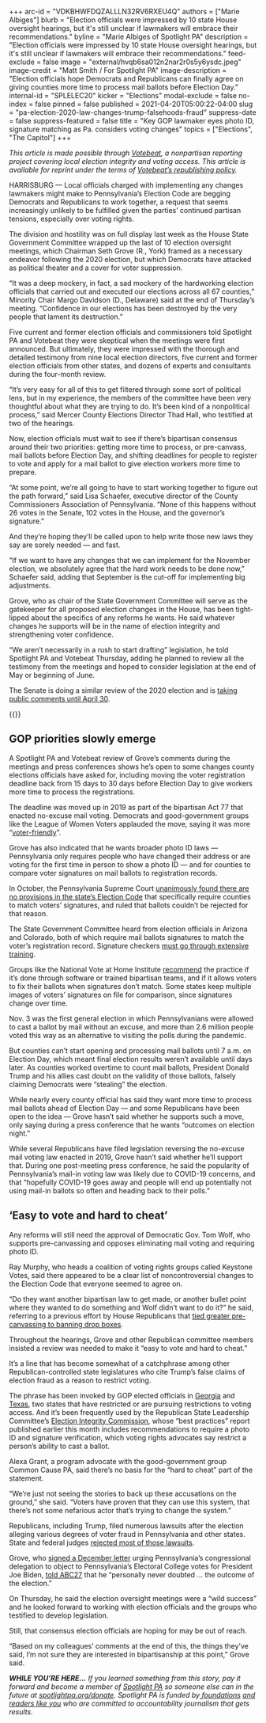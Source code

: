 +++
arc-id = "VDKBHWFDQZALLLN32RV6RXEU4Q"
authors = ["Marie Albiges"]
blurb = "Election officials were impressed by 10 state House oversight hearings, but it's still unclear if lawmakers will embrace their recommendations."
byline = "Marie Albiges of Spotlight PA"
description = "Election officials were impressed by 10 state House oversight hearings, but it's still unclear if lawmakers will embrace their recommendations."
feed-exclude = false
image = "external/hvqb6sa012n2nar2r0s5y6ysdc.jpeg"
image-credit = "Matt Smith / For Spotlight PA"
image-description = "Election officials hope Democrats and Republicans can finally agree on giving counties more time to process mail ballots before Election Day."
internal-id = "SPLELEC20"
kicker = "Elections"
modal-exclude = false
no-index = false
pinned = false
published = 2021-04-20T05:00:22-04:00
slug = "pa-election-2020-law-changes-trump-falsehoods-fraud"
suppress-date = false
suppress-featured = false
title = "Key GOP lawmaker eyes photo ID, signature matching as Pa. considers voting changes"
topics = ["Elections", "The Capitol"]
+++

<i>This article is made possible through </i><a href="http://votebeat.org/"><i>Votebeat</i></a><i>, a nonpartisan reporting project covering local election integrity and voting access. This article is available for reprint under the terms of </i><a href="https://www.votebeat.org/pages/republishing"><i>Votebeat’s republishing policy</i></a><i>.</i>

HARRISBURG — Local officials charged with implementing any changes lawmakers might make to Pennsylvania’s Election Code are begging Democrats and Republicans to work together, a request that seems increasingly unlikely to be fulfilled given the parties’ continued partisan tensions, especially over voting rights.

The division and hostility was on full display last week as the House State Government Committee wrapped up the last of 10 election oversight meetings, which Chairman Seth Grove (R., York) framed as a necessary endeavor following the 2020 election, but which Democrats have attacked as political theater and a cover for voter suppression.

“It was a deep mockery, in fact, a sad mockery of the hardworking election officials that carried out and executed our elections across all 67 counties,” Minority Chair Margo Davidson (D., Delaware) said at the end of Thursday’s meeting. “Confidence in our elections has been destroyed by the very people that lament its destruction.”

<script src="https://www.spotlightpa.org/embed.js" async></script><div data-spl-embed-version="1" data-spl-src="https://www.spotlightpa.org/embeds/newsletter/"></div>

Five current and former election officials and commissioners told Spotlight PA and Votebeat they were skeptical when the meetings were first announced. But ultimately, they were impressed with the thorough and detailed testimony from nine local election directors, five current and former election officials from other states, and dozens of experts and consultants during the four-month review.

“It’s very easy for all of this to get filtered through some sort of political lens, but in my experience, the members of the committee have been very thoughtful about what they are trying to do. It’s been kind of a nonpolitical process,” said Mercer County Elections Director Thad Hall, who testified at two of the hearings.

Now, election officials must wait to see if there’s bipartisan consensus around their two priorities: getting more time to process, or pre-canvass, mail ballots before Election Day, and shifting deadlines for people to register to vote and apply for a mail ballot to give election workers more time to prepare.

“At some point, we’re all going to have to start working together to figure out the path forward,” said Lisa Schaefer, executive director of the County Commissioners Association of Pennsylvania. “None of this happens without 26 votes in the Senate, 102 votes in the House, and the governor’s signature.”

And they’re hoping they’ll be called upon to help write those new laws they say are sorely needed — and fast.

“If we want to have any changes that we can implement for the November election, we absolutely agree that the hard work needs to be done now,” Schaefer said, adding that September is the cut-off for implementing big adjustments.

Grove, who as chair of the State Government Committee will serve as the gatekeeper for all proposed election changes in the House, has been tight-lipped about the specifics of any reforms he wants. He said whatever changes he supports will be in the name of election integrity and strengthening voter confidence.

“We aren’t necessarily in a rush to start drafting” legislation, he told Spotlight PA and Votebeat Thursday, adding he planned to review all the testimony from the meetings and hoped to consider legislation at the end of May or beginning of June.

The Senate is doing a similar review of the 2020 election and is <a href="https://web.archive.org/20210310215828/https://pasenelectioncommittee.com/submit-comments/">taking public comments until April 30</a>.

{{<picture src="external/z43rh0jeymryeb200mhry5vpym.jpeg" description="As chair of the State Government Committee, Rep. Seth Grove (R., York) will serve as the gatekeeper for all proposed election changes in the House." caption="As chair of the State Government Committee, Rep. Seth Grove (R., York) will serve as the gatekeeper for all proposed election changes in the House." credit="Dan Gleiter / PennLive">}} 

## GOP priorities slowly emerge

A Spotlight PA and Votebeat review of Grove’s comments during the meetings and press conferences shows he’s open to some changes county elections officials have asked for, including moving the voter registration deadline back from 15 days to 30 days before Election Day to give workers more time to process the registrations.

The deadline was moved up in 2019 as part of the bipartisan Act 77 that enacted no-excuse mail voting. Democrats and good-government groups like the League of Women Voters applauded the move, saying it was more “<a href="https://lwvccpa.org/details-of-the-new-pa-voting-law-act-77-of-2019/">voter-friendly</a>”.

Grove has also indicated that he wants broader photo ID laws — Pennsylvania only requires people who have changed their address or are voting for the first time in person to show a photo ID — and for counties to compare voter signatures on mail ballots to registration records.

In October, the Pennsylvania Supreme Court <a href="https://www.spotlightpa.org/news/2020/10/pa-mail-ballot-signatures-match-supreme-court-ruling/" target=_blank>unanimously found there are no provisions in the state’s Election Code</a> that specifically require counties to match voters’ signatures, and ruled that ballots couldn’t be rejected for that reason.

The State Government Committee heard from election officials in Arizona and Colorado, both of which require mail ballots signatures to match the voter’s registration record. Signature checkers <a href="https://www.azcleanelections.gov/election-security/the-security-of-voting-by-mail" target="_blank">must go through extensive training</a>.

Groups like the National Vote at Home Institute <a href="https://www.legis.state.pa.us/WU01/LI/TR/Transcripts/2021_0075_0001_TSTMNY.pdf">recommend</a> the practice if it’s done through software or trained bipartisan teams, and if it allows voters to fix their ballots when signatures don’t match. Some states keep multiple images of voters’ signatures on file for comparison, since signatures change over time.

<script src="https://www.spotlightpa.org/embed.js" async></script><div data-spl-embed-version="1" data-spl-src="https://www.spotlightpa.org/embeds/donate/?teaser_text=If%20you%20learned%20something%20from%20this%20report%2C%20pay%20it%20forward%20and%20become%20a%20member%20of%20Spotlight%20PA%20so%20someone%20else%20can%20in%20the%20future.&cta_text=CLICK%20TO%20CONTRIBUTE&eyebrow_text=WHILE%20YOU'RE%20HERE..."></div>

Nov. 3 was the first general election in which Pennsylvanians were allowed to cast a ballot by mail without an excuse, and more than 2.6 million people voted this way as an alternative to visiting the polls during the pandemic.

But counties can’t start opening and processing mail ballots until 7 a.m. on Election Day, which meant final election results weren’t available until days later. As counties worked overtime to count mail ballots, President Donald Trump and his allies cast doubt on the validity of those ballots, falsely claiming Democrats were “stealing” the election.

While nearly every county official has said they want more time to process mail ballots ahead of Election Day — and some Republicans have been open to the idea — Grove hasn’t said whether he supports such a move, only saying during a press conference that he wants “outcomes on election night.”

While several Republicans have filed legislation reversing the no-excuse mail voting law enacted in 2019, Grove hasn’t said whether he’ll support that. During one post-meeting press conference, he said the popularity of Pennsylvania’s mail-in voting law was likely due to COVID-19 concerns, and that “hopefully COVID-19 goes away and people will end up potentially not using mail-in ballots so often and heading back to their polls.”

## ‘Easy to vote and hard to cheat’

Any reforms will still need the approval of Democratic Gov. Tom Wolf, who supports pre-canvassing and opposes eliminating mail voting and requiring photo ID.

Ray Murphy, who heads a coalition of voting rights groups called Keystone Votes, said there appeared to be a clear list of noncontroversial changes to the Election Code that everyone seemed to agree on.

“Do they want another bipartisan law to get made, or another bullet point where they wanted to do something and Wolf didn’t want to do it?” he said, referring to a previous effort by House Republicans that <a href="https://www.spotlightpa.org/news/2020/11/pennsylvania-election-2020-counting-results-delays-mail-ballots/">tied greater pre-canvassing to banning drop boxes</a>.

Throughout the hearings, Grove and other Republican committee members insisted a review was needed to make it “easy to vote and hard to cheat.”

It’s a line that has become somewhat of a catchphrase among other Republican-controlled state legislatures who cite Trump’s false claims of election fraud as a reason to restrict voting.

The phrase has been invoked by GOP elected officials in <a href="https://radio.foxnews.com/2021/03/29/georgia-governor-brian-kemp-defends-new-election-reform-bill/">Georgia</a> and <a href="https://cbsaustin.com/news/local/texas-could-see-economic-backlash-if-voting-integrity-laws-pass">Texas</a>, two states that have restricted or are pursuing restrictions to voting access. And it’s been frequently used by the Republican State Leadership Committee’s <a href="https://web.archive.org/web/20210406204625/https://rslc.gop/rslc-election-integrity-commission-releases-best-practices-for-making-it-easier-to-vote-and-harder-to-cheat/">Election Integrity Commission</a>, whose “best practices” report published earlier this month includes recommendations to require a photo ID and signature verification, which voting rights advocates say restrict a person’s ability to cast a ballot.

Alexa Grant, a program advocate with the good-government group Common Cause PA, said there’s no basis for the “hard to cheat” part of the statement.

“We’re just not seeing the stories to back up these accusations on the ground,” she said. “Voters have proven that they can use this system, that there’s not some nefarious actor that’s trying to change the system.”

Republicans, including Trump, filed numerous lawsuits after the election alleging various degrees of voter fraud in Pennsylvania and other states. State and federal judges <a href="https://www.reuters.com/article/uk-factcheck-courts-election/fact-check-courts-have-dismissed-multiple-lawsuits-of-alleged-electoral-fraud-presented-by-trump-campaign-idUSKBN2AF1G1">rejected most of those lawsuits</a>.

Grove, who <a href="https://www.spotlightpa.org/news/2020/12/pennsylvania-electors-republican-reject-congress-bryan-cutler/" target=_blank>signed a December letter</a> urging Pennsylvania’s congressional delegation to object to Pennsylvania’s Electoral College votes for President Joe Biden, <a href="https://web.archive.org/web/20220207121529/http://www.pahousegopnews.com/AttachedFiles/12.04.20%20Congress%20Election%202020%20(002).pdf">told ABC27</a> that he “personally never doubted … the outcome of the election.”

On Thursday, he said the election oversight meetings were a “wild success” and he looked forward to working with election officials and the groups who testified to develop legislation.

Still, that consensus election officials are hoping for may be out of reach.

“Based on my colleagues’ comments at the end of this, the things they’ve said, I’m not sure they are interested in bipartisanship at this point,” Grove said.

<i><b>WHILE YOU’RE HERE...</b></i><i> If you learned something from this story, pay it forward and become a member of </i><a href="https://www.spotlightpa.org/"><i>Spotlight PA</i></a><i> so someone else can in the future at </i><a href="https://www.spotlightpa.org/donate"><i>spotlightpa.org/donate</i></a><i>. Spotlight PA is funded by</i><a href="https://www.spotlightpa.org/support"><i> foundations</i></a><i> </i><a href="https://www.spotlightpa.org/support"><i>and readers like you</i></a><i> who are committed to accountability journalism that gets results.</i>

<script src="https://www.spotlightpa.org/embed.js" async></script><div data-spl-embed-version="1" data-spl-src="https://www.spotlightpa.org/embeds/tips/?tip_text=Did%20you%20vote%20by%20mail%20in%20November%20but%20plan%20to%20head%20to%20your%20polling%20place%20in%20May%3F%20Spotlight%20PA%20and%20Votebeat%20want%20to%20hear%20%3Cb%3Eabout%20how%20you%20plan%20to%20cast%20your%20ballot%20this%20spring%3C%2Fb%3E.%20"></div>
